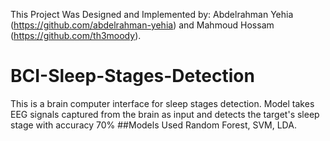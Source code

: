 
 
This Project Was Designed and Implemented by:
Abdelrahman Yehia (https://github.com/abdelrahman-yehia) and Mahmoud Hossam (https://github.com/th3moody).

# BCI-Sleep-Stages-Detection
This is a brain computer interface for sleep stages detection. Model takes EEG signals captured from the brain as input and detects the target's sleep stage with accuracy 70%
##Models Used
Random Forest, SVM, LDA.
